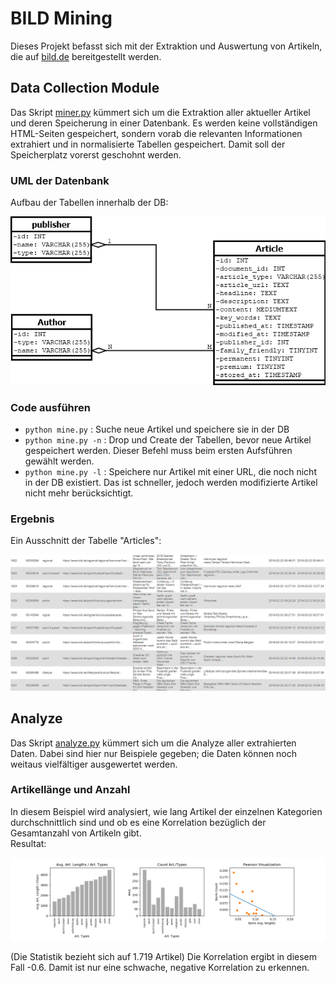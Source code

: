 # BILD Mining

Dieses Projekt befasst sich mit der Extraktion und Auswertung von Artikeln, die auf [bild.de](https://www.bild.de) bereitgestellt werden.

## Data Collection Module

Das Skript [miner.py](src/miner.py) kümmert sich um die Extraktion aller aktueller Artikel und deren Speicherung in einer Datenbank. Es werden keine vollständigen HTML-Seiten gespeichert, sondern vorab die relevanten Informationen extrahiert und in normalisierte Tabellen gespeichert. Damit soll der Speicherplatz vorerst geschohnt werden.

### UML der Datenbank

Aufbau der Tabellen innerhalb der DB:

![alt text](res/database.png "DB UML-Aufbau")


### Code ausführen

* `python mine.py` : Suche neue Artikel und speichere sie in der DB
* `python mine.py -n` : Drop und Create der Tabellen, bevor neue Artikel gespeichert werden. Dieser Befehl muss beim ersten Aufsführen gewählt werden.
* `python mine.py -l` : Speichere nur Artikel mit einer URL, die noch nicht in der DB existiert. Das ist schneller, jedoch werden modifizierte Artikel nicht mehr berücksichtigt.

### Ergebnis
Ein Ausschnitt der Tabelle "Articles":

![alt text](res/table_example.png "Ausschnitt aus Articles")

## Analyze

Das Skript [analyze.py](src/analyze.py) kümmert sich um die Analyze aller extrahierten Daten. Dabei sind hier nur Beispiele gegeben; die Daten können noch weitaus vielfältiger ausgewertet werden.

### Artikellänge und Anzahl

In diesem Beispiel wird analysiert, wie lang Artikel der einzelnen Kategorien durchschnittlich sind und ob es eine Korrelation bezüglich der Gesamtanzahl von Artikeln gibt.<br>
Resultat:

![alt text](res/articleLengthCountAnalyzeExample.png "Korrelation zwischen Artikellänge und Artikelanzahl")

(Die Statistik bezieht sich auf 1.719 Artikel) Die Korrelation ergibt in diesem Fall -0.6. Damit ist nur eine schwache, negative Korrelation zu erkennen.
